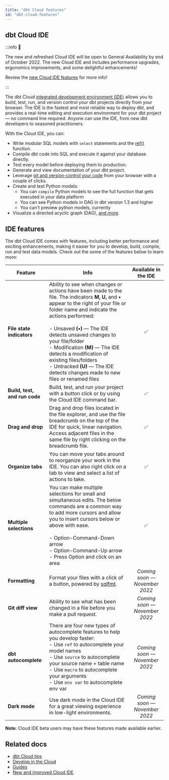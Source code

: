 ```yaml
---
title: "dbt Cloud features"
id: "dbt-cloud-features"
---
```



## dbt Cloud IDE

:::info 📌

The new and refreshed Cloud IDE will be open to General Availability by end of October 2022. The new Cloud IDE and includes performance upgrades, ergonomics improvements, and some delightful enhancements! 

Review the [new Cloud IDE features](#ide-features) for more info!

:::

The dbt Cloud [integrated development environment (IDE)](/docs/get-started/develop-in-the-cloud) allows you to build, test, run, and version control your dbt projects directly from your browser. The IDE is the fastest and most reliable way to deploy dbt, and provides a real-time editing and execution environment for your dbt project &mdash; no command line required.  Anyone can use the IDE, from new dbt developers to seasoned practitioners.

With the Cloud IDE, you can:

- Write modular SQL models with `select` statements and the [ref()](/reference/dbt-jinja-functions/ref) function.
- Compile dbt code into SQL and execute it against your database directly.
- Test every model before deploying them to production.
- Generate and view documentation of your dbt project.
- Leverage [git and version-control your code](/docs/collaborate/git/version-control-basics) from your browser with a couple of clicks.
- Create and test Python models:
    * You can `compile` Python models to see the full function that gets executed in your data platform
    * You can see Python models in DAG in dbt version 1.3 and higher
    * You can't preview python models, currently
- Visualize a directed acyclic graph (DAG), [and more](/docs/get-started/dbt-cloud-tips).

## IDE features
The dbt Cloud IDE comes with features, including better performance and exciting enhancements, making it easier for you to develop, build, compile, run and test data models. Check out the some of the features below to learn more:


| Feature  |  Info | Available in the IDE  |
|---|---|:---:|
| **File state indicators**  |  Ability to see when changes or actions have been made to the file. The indicators **M, U,** and **•** appear to the right of your file or folder name and indicate the actions performed: <br /> <br /> - Unsaved **(•)** &mdash; The IDE detects unsaved changes to your file/folder<br /> - Modification **(M)** &mdash; The IDE detects a modification of existing files/folders<br /> - Untracked **(U)** &mdash; The IDE detects changes made to new files or renamed files | ✅ |
| **Build, test, and run code**  | Build, test, and run your project with a button click or by using the Cloud IDE command bar.  | ✅ |
| **Drag and drop**  | Drag and drop files located in the file explorer, and use the file breadcrumb on the top of the IDE for quick, linear navigation. Access adjacent files in the same file by right clicking on the breadcrumb file.  | ✅ |
| **Organize tabs**  | You can move your tabs around to reorganize your work in the IDE. You can also right click on a tab to view and select a list of actions to take.  | ✅  |
| **Multiple selections**  | You can make multiple selections for small and simultaneous edits. The below commands are a common way to add more cursors and allow you to insert cursors below or above with ease.<br /><br /> - Option-Command-Down arrow<br /> - Option-Command-Up arrow<br /> - Press Option and click on an area  |  ✅ |
| **Formatting** | Format your files with a click of a button, powered by [sqlfmt](http://sqlfmt.com/). | _Coming soon &mdash; November 2022_  |
| **Git diff view**  | Ability to see what has been changed in a file before you make a pull request.  | _Coming soon &mdash; November 2022_  |
| **dbt autocomplete**  |  There are four new types of autocomplete features to help you develop faster:<br />  - Use `ref` to autocomplete your model names<br /> - Use `source` to autocomplete your source name + table name<br /> - Use `macro` to autocomplete your arguments<br /> - Use `env var` to autocomplete env var  |  _Coming soon &mdash; November 2022_   |
| **Dark mode**  | Use dark mode in the Cloud IDE for a great viewing experience in low-light environments. | _Coming soon &mdash; November 2022_    |

**Note**: Cloud IDE beta users may have these features made available earlier.



## Related docs
- [dbt Cloud tips](/docs/get-started/dbt-cloud-tips)
- [Develop in the Cloud](docs/get-started/develop-in-the-cloud)
- [Guides](/docs/get-started/getting-started/overview)
- [New and improved Cloud IDE](www.getdbt.com/blog/new-improved-cloud-ide)
